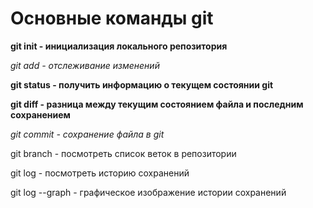 # Основные команды git

**git init - инициализация локального репозитория**

*git add - отслеживание изменений*

**git status - получить информацию о текущем состоянии git**

**git diff - разница между текущим состоянием файла и последним сохранением**

*git commit - сохранение файла в git*

git branch - посмотреть список веток в репозитории

git log - посмотреть историю сохранений

git log --graph - графическое изображение истории сохранений

